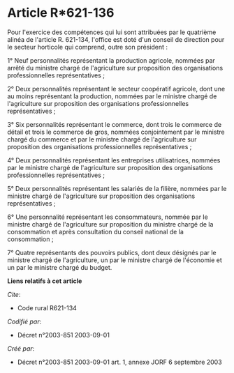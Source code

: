 # Article R*621-136

Pour l'exercice des compétences qui lui sont attribuées par le quatrième alinéa de l'article R. 621-134, l'office est doté
d'un conseil de direction pour le secteur horticole qui comprend, outre son président :

1° Neuf personnalités représentant la production agricole, nommées par arrêté du ministre chargé de l'agriculture sur
proposition des organisations professionnelles représentatives ;

2° Deux personnalités représentant le secteur coopératif agricole, dont une au moins représentant la production, nommées par
le ministre chargé de l'agriculture sur proposition des organisations professionnelles représentatives ;

3° Six personnalités représentant le commerce, dont trois le commerce de détail et trois le commerce de gros, nommées
conjointement par le ministre chargé du commerce et par le ministre chargé de l'agriculture sur proposition des organisations
professionnelles représentatives ;

4° Deux personnalités représentant les entreprises utilisatrices, nommées par le ministre chargé de l'agriculture sur
proposition des organisations professionnelles représentatives ;

5° Deux personnalités représentant les salariés de la filière, nommées par le ministre chargé de l'agriculture sur
proposition des organisations représentatives ;

6° Une personnalité représentant les consommateurs, nommée par le ministre chargé de l'agriculture sur proposition du
ministre chargé de la consommation et après consultation du conseil national de la consommation ;

7° Quatre représentants des pouvoirs publics, dont deux désignés par le ministre chargé de l'agriculture, un par le ministre
chargé de l'économie et un par le ministre chargé du budget.

**Liens relatifs à cet article**

_Cite_:

  - Code rural R621-134

_Codifié par_:

  - Décret n°2003-851 2003-09-01

_Créé par_:

  - Décret n°2003-851 2003-09-01 art. 1, annexe JORF 6 septembre 2003
